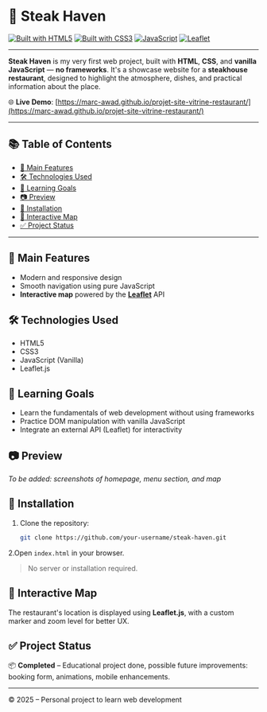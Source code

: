 # 🥩 Steak Haven

[![Built with HTML5](https://img.shields.io/badge/Built%20with-HTML5-E34F26?logo=html5&logoColor=white)](https://developer.mozilla.org/en-US/docs/Web/HTML)
[![Built with CSS3](https://img.shields.io/badge/Styled%20with-CSS3-1572B6?logo=css3&logoColor=white)](https://developer.mozilla.org/en-US/docs/Web/CSS)
[![JavaScript](https://img.shields.io/badge/Coded%20in-JavaScript-F7DF1E?logo=javascript&logoColor=black)](https://developer.mozilla.org/en-US/docs/Web/JavaScript)
[![Leaflet](https://img.shields.io/badge/Map%20API-Leaflet-199900?logo=leaflet&logoColor=white)](https://leafletjs.com/)

---

**Steak Haven** is my very first web project, built with **HTML**, **CSS**, and **vanilla JavaScript** — **no frameworks**. It's a showcase website for a **steakhouse restaurant**, designed to highlight the atmosphere, dishes, and practical information about the place.

🌐 **Live Demo**: [https://marc-awad.github.io/projet-site-vitrine-restaurant/](https://marc-awad.github.io/projet-site-vitrine-restaurant/)  

---

## 📚 Table of Contents

- [🚀 Main Features](#-main-features)  
- [🛠️ Technologies Used](#-technologies-used)  
- [📌 Learning Goals](#-learning-goals)  
- [📷 Preview](#-preview)  
- [📁 Installation](#-installation)  
- [📍 Interactive Map](#-interactive-map)  
- [✅ Project Status](#-project-status)

---

## 🚀 Main Features

- Modern and responsive design  
- Smooth navigation using pure JavaScript  
- **Interactive map** powered by the **[Leaflet](https://leafletjs.com/)** API

## 🛠️ Technologies Used

- HTML5  
- CSS3  
- JavaScript (Vanilla)  
- Leaflet.js

## 📌 Learning Goals

- Learn the fundamentals of web development without using frameworks  
- Practice DOM manipulation with vanilla JavaScript  
- Integrate an external API (Leaflet) for interactivity

## 📷 Preview

*To be added: screenshots of homepage, menu section, and map*

## 📁 Installation

1. Clone the repository:  
   ```bash
   git clone https://github.com/your-username/steak-haven.git
    ```

2.Open `index.html` in your browser.

> No server or installation required.

## 📍 Interactive Map  
The restaurant's location is displayed using **Leaflet.js**, with a custom marker and zoom level for better UX.

## ✅ Project Status  
📦 **Completed** – Educational project done, possible future improvements: booking form, animations, mobile enhancements.

---

© 2025 – Personal project to learn web development
